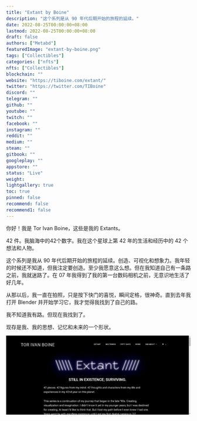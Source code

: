 ```yaml
---
title: "Extant by Boine"
description: "这个系列是从 90 年代后期开始的旅程的延续。"
date: 2022-08-25T00:00:00+08:00
lastmod: 2022-08-25T00:00:00+08:00
draft: false
authors: ["Metabd"]
featuredImage: "extant-by-boine.png"
tags: ["Collectibles"]
categories: ["nfts"]
nfts: ["Collectibles"]
blockchain: ""
website: "https://tiboine.com/extant/"
twitter: "https://twitter.com/TIBoine"
discord: ""
telegram: ""
github: ""
youtube: ""
twitch: ""
facebook: ""
instagram: ""
reddit: ""
medium: ""
steam: ""
gitbook: ""
googleplay: ""
appstore: ""
status: "Live"
weight: 
lightgallery: true
toc: true
pinned: false
recommend: false
recommend1: false
---
```

你好！我是 Tor Ivan Boine，这些是我的 Extants。 

42 件。我脑海中的42个数字。我在这个星球上第 42 年的生活和经历中的 42 个想法和人物。

这个系列是我从 90 年代后期开始的旅程的延续。创造、可视化和想象力。我年轻的时候还不知道，但我注定要创造。至少我愿意这么想。但在我知道自己有一条路之前，我就迷路了。在 07 年我得到了我的第一台数码相机之前，无意识地生活了好几年。 

从那以后，我一直在拍照，只是按下快门的喜悦，瞬间定格，很神奇。直到去年我打开 Blender 并开始学习它，我才觉得我找到了自己的路。 

我不知道我有路。但现在我找到了。 

现存是我、我的思想、记忆和未来的一个形状。

![nft](23132313.png)